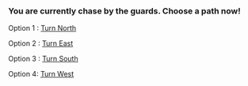 ### You are currently chase by the guards. Choose a path now! 

Option 1 : [Turn North](https://xinyanh4701.github.io/SEP10-Escaping-Prison-CYOA/situations/escape.html)

Option 2 : [Turn East](caught-by-guard.md) 

Option 3 : [Turn South](tripped-on-a-skeleton.md)

Option 4:  [Turn West](fall-into-a-hole.md)

